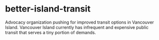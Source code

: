 # better-island-transit
Advocacy organization pushing for improved transit options in Vancouver Island. Vancouver Island currently has infrequent and expensive public transit that serves a tiny portion of demands. 

